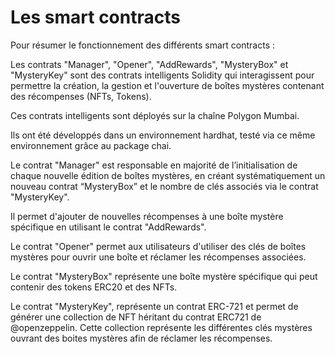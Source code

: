 # Les smart contracts

Pour résumer le fonctionnement des différents smart contracts :

Les contrats "Manager", "Opener", "AddRewards", "MysteryBox" et "MysteryKey" sont des contrats intelligents Solidity qui interagissent pour permettre la création, la gestion et l'ouverture de boîtes mystères contenant des récompenses (NFTs, Tokens).

Ces contrats intelligents sont déployés sur la chaîne Polygon Mumbai.

Ils ont été développés dans un environnement hardhat, testé via ce même environnement grâce au package chai. 

Le contrat "Manager" est responsable en majorité de l’initialisation de chaque nouvelle édition de boîtes mystères, en créant systématiquement un nouveau contrat “MysteryBox” et le nombre de clés associés via le contrat "MysteryKey". 

Il permet d'ajouter de nouvelles récompenses à une boîte mystère spécifique en utilisant le contrat "AddRewards". 

Le contrat "Opener" permet aux utilisateurs d'utiliser des clés de boîtes mystères pour ouvrir une boîte et réclamer les récompenses associées.

Le contrat "MysteryBox" représente une boîte mystère spécifique qui peut contenir des tokens ERC20 et des NFTs.

Le contrat "MysteryKey", représente un contrat ERC-721 et permet de générer une collection de NFT héritant du contrat ERC721 de @openzeppelin. Cette collection représente les différentes clés mystères ouvrant des boites mystères afin de réclamer les récompenses. 

